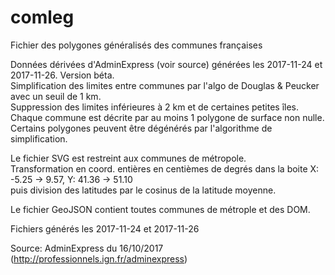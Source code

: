 # comleg

Fichier des polygones généralisés des communes françaises  
  
Données dérivées d'AdminExpress (voir source) générées les 2017-11-24 et 2017-11-26. Version béta.  
Simplification des limites entre communes par l'algo de Douglas &amp; Peucker avec un seuil de 1 km.  
Suppression des limites inférieures à 2 km et de certaines petites îles.  
Chaque commune est décrite par au moins 1 polygone de surface non nulle.  
Certains polygones peuvent être dégénérés par l'algorithme de simplification.  

Le fichier SVG est restreint aux communes de métropole.  
Transformation en coord. entières en centièmes de degrés dans la boite X: -5.25 -> 9.57, Y: 41.36 -> 51.10  
puis division des latitudes par le cosinus de la latitude moyenne.  
  
Le fichier GeoJSON contient toutes communes de métrople et des DOM.

Fichiers générés les 2017-11-24  et 2017-11-26  
  
Source: AdminExpress du 16/10/2017 (http://professionnels.ign.fr/adminexpress)  

